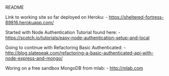 README

Link to working site so far deployed on Heroku:
	- https://sheltered-fortress-89816.herokuapp.com/

Started with Node Authentication Tutorial found here:
	- https://scotch.io/tutorials/easy-node-authentication-setup-and-local

Going to continue with Refactoring Basic Authenticated:
	- http://blog.slatepeak.com/refactoring-a-basic-authenticated-api-with-node-express-and-mongo/

Woring on a free sandbox MongoDB from mlab:
	- http://mlab.com